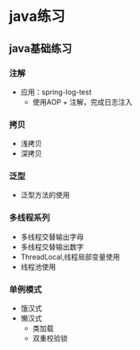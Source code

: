 # java练习

## java基础练习
### 注解
- 应用：spring-log-test 
  - 使用AOP + 注解，完成日志注入
### 拷贝
- 浅拷贝
- 深拷贝
### 泛型
- 泛型方法的使用

### 多线程系列
- 多线程交替输出字母
- 多线程交替输出数字
- ThreadLocal,线程局部变量使用
- 线程池使用

### 单例模式
- 饿汉式
- 懒汉式
    - 类加载
    - 双重校验锁
